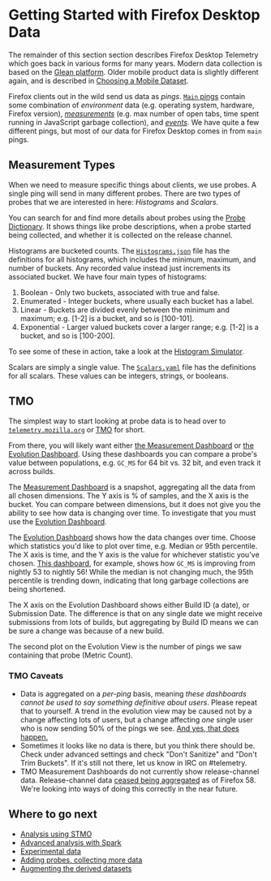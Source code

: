 Getting Started with Firefox Desktop Data
=========================================

The remainder of this section section describes Firefox Desktop Telemetry
which goes back in various forms for many years.
Modern data collection is based on the [Glean platform](glean/glean.md).
Older mobile product data is slightly different again, and is described
in [Choosing a Mobile Dataset](choosing_a_dataset_mobile.md).

Firefox clients out in the wild send us data as *pings*.
[`Main` pings][main_ping] contain some combination of *environment* data
(e.g. operating system, hardware, Firefox version), [*measurements*][probe_dict]
(e.g. max number of open tabs, time spent running in JavaScript garbage collection),
and [*events*][events].
We have quite a few different pings, but most of our data for Firefox Desktop
comes in from `main` pings.

Measurement Types
------

When we need to measure specific things about clients, we use probes.
A single ping will send in many different probes.
There are two types of probes that we are interested in here: *Histograms* and *Scalars*.

You can search for and find more details about probes using the
[Probe Dictionary][probe_dict].
It shows things like probe descriptions, when a probe started being collected,
and whether it is collected on the release channel.

Histograms are bucketed counts.
The [`Histograms.json`][histograms] file has the definitions for all histograms,
which includes the minimum, maximum, and number of buckets.
Any recorded value instead just increments its associated bucket.
We have four main types of histograms:
1. Boolean - Only two buckets, associated with true and false.
2. Enumerated - Integer buckets, where usually each bucket has a label.
3. Linear - Buckets are divided evenly between the minimum and maximum;
   e.g. [1-2] is a bucket, and so is [100-101].
4. Exponential - Larger valued buckets cover a larger range;
   e.g. [1-2] is a bucket, and so is [100-200].

To see some of these in action, take a look at the [Histogram Simulator].

Scalars are simply a single value.
The [`Scalars.yaml`][scalars] file has the definitions for all scalars.
These values can be integers, strings, or booleans.

TMO
---

The simplest way to start looking at probe data is to head over to
[`telemetry.mozilla.org`][tmo] or [TMO][tmo] for short.

From there, you will likely want either [the Measurement Dashboard][measurement_dash]
or [the Evolution Dashboard][evo_dash].
Using these dashboards you can compare a probe's value between populations,
e.g. `GC_MS` for 64 bit vs. 32 bit, and even track it across builds.

The [Measurement Dashboard][measurement_dash] is a snapshot, aggregating all
the data from all chosen dimensions.
The Y axis is % of samples, and the X axis is the bucket.
You can compare between dimensions, but it does not give you the ability to
see how data is changing over time.
To investigate that you must use the [Evolution Dashboard][evo_dash].

The [Evolution Dashboard][evo_dash] shows how the data changes over time.
Choose which statistics you'd like to plot over time, e.g. Median or 95th percentile.
The X axis is time, and the Y axis is the value for whichever statistic you've chosen.
[This dashboard][evo_gc_ms], for example, shows how `GC_MS` is improving from
nightly 53 to nightly 56!
While the median is not changing much, the 95th percentile is trending down,
indicating that long garbage collections are being shortened.

The X axis on the Evolution Dashboard shows either Build ID (a date), or Submission Date.
The difference is that on any single date we might receive submissions from
lots of builds, but aggregating by Build ID means we can be sure a change was
because of a new build.

The second plot on the Evolution View is the number of pings we saw containing
that probe (Metric Count).

### TMO Caveats
* Data is aggregated on a _per-ping_ basis, meaning *these dashboards cannot
  be used to say something definitive about users*.
  Please repeat that to yourself.
  A trend in the evolution view may be caused not by a change affecting lots of
  users, but a change affecting _one_ single user who is now sending 50% of
  the pings we see.
  [And yes, that does happen.][problem_client]
* Sometimes it looks like no data is there, but you think there should be.
  Check under advanced settings and check "Don't Sanitize" and "Don't Trim Buckets".
  If it's still not there, let us know in IRC on #telemetry.
* TMO Measurement Dashboards do not currently show release-channel data.
  Release-channel data [ceased being aggregated][prefs] as of Firefox 58.
  We're looking into ways of doing this correctly in the near future.

Where to go next
----------------
* [Analysis using STMO](../tools/stmo.md)
* [Advanced analysis with Spark](../tools/spark.md)
* [Experimental data](../tools/experiments.md)
* [Adding probes, collecting more data][add_probes]
* [Augmenting the derived datasets](../datasets/derived.md)

[main_ping]: https://firefox-source-docs.mozilla.org/toolkit/components/telemetry/telemetry/data/main-ping.html
[probe_dict]: https://probes.telemetry.mozilla.org/
[events]: https://firefox-source-docs.mozilla.org/toolkit/components/telemetry/telemetry/collection/events.html
[histograms]: https://github.com/mozilla/gecko-dev/blob/master/toolkit/components/telemetry/Histograms.json
[scalars]: https://dxr.mozilla.org/mozilla-central/rev/tip/toolkit/components/telemetry/Scalars.yaml
[tmo]: https://telemetry.mozilla.org/
[measurement_dash]: https://telemetry.mozilla.org/new-pipeline/dist.html
[evo_dash]: https://telemetry.mozilla.org/new-pipeline/evo.html
[evo_gc_ms]: https://telemetry.mozilla.org/new-pipeline/evo.html#!aggregates=median!95th-percentile&cumulative=0&end_date=2017-06-13&keys=!__none__!__none__&max_channel_version=nightly%252F56&measure=GC_MS&min_channel_version=nightly%252F53&processType=*&product=Firefox&sanitize=1&sort_keys=submissions&start_date=2017-06-12&trim=1&use_submission_date=0
[problem_client]: https://mozilla.report/post/projects%2Fproblematic_client.kp
[Histogram Simulator]: https://telemetry.mozilla.org/histogram-simulator
[prefs]: https://medium.com/georg-fritzsche/data-preference-changes-in-firefox-58-2d5df9c428b5
[add_probes]: https://developer.mozilla.org/en-US/docs/Mozilla/Performance/Adding_a_new_Telemetry_probe
